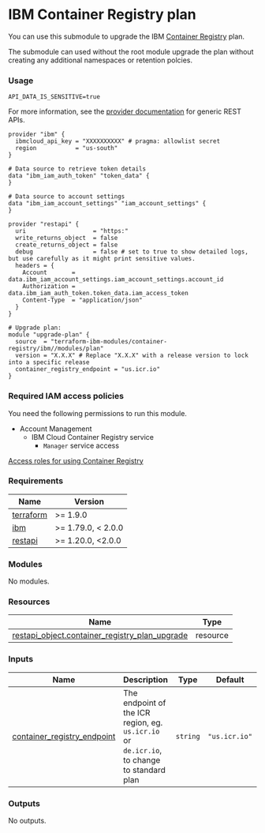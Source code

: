 # IBM Container Registry plan

You can use this submodule to upgrade the IBM [Container Registry](https://cloud.ibm.com/docs/Registry?topic=Registry-getting-started) plan.

The submodule can used without the root module upgrade the plan without creating any additional namespaces or retention polcies.

### Usage
```
API_DATA_IS_SENSITIVE=true
```
For more information, see the [provider documentation](https://github.com/Mastercard/terraform-provider-restapi#usage) for generic REST APIs.

```hcl
provider "ibm" {
  ibmcloud_api_key = "XXXXXXXXXX" # pragma: allowlist secret
  region           = "us-south"
}

# Data source to retrieve token details
data "ibm_iam_auth_token" "token_data" {
}

# Data source to account settings
data "ibm_iam_account_settings" "iam_account_settings" {
}

provider "restapi" {
  uri                   = "https:"
  write_returns_object  = false
  create_returns_object = false
  debug                 = false # set to true to show detailed logs, but use carefully as it might print sensitive values.
  headers = {
    Account       = data.ibm_iam_account_settings.iam_account_settings.account_id
    Authorization = data.ibm_iam_auth_token.token_data.iam_access_token
    Content-Type  = "application/json"
  }
}

# Upgrade plan:
module "upgrade-plan" {
  source  = "terraform-ibm-modules/container-registry/ibm//modules/plan"
  version = "X.X.X" # Replace "X.X.X" with a release version to lock into a specific release
  container_registry_endpoint = "us.icr.io"
}
```

### Required IAM access policies

You need the following permissions to run this module.

- Account Management
    - IBM Cloud Container Registry service
        - `Manager` service access

[Access roles for using Container Registry](https://cloud.ibm.com/docs/Registry?topic=Registry-iam&interface=ui#access_roles_using)

<!-- Below content is automatically populated via pre-commit hook -->
<!-- BEGINNING OF PRE-COMMIT-TERRAFORM DOCS HOOK -->
### Requirements

| Name | Version |
|------|---------|
| <a name="requirement_terraform"></a> [terraform](#requirement\_terraform) | >= 1.9.0 |
| <a name="requirement_ibm"></a> [ibm](#requirement\_ibm) | >= 1.79.0, < 2.0.0 |
| <a name="requirement_restapi"></a> [restapi](#requirement\_restapi) | >= 1.20.0, <2.0.0 |

### Modules

No modules.

### Resources

| Name | Type |
|------|------|
| [restapi_object.container_registry_plan_upgrade](https://registry.terraform.io/providers/Mastercard/restapi/latest/docs/resources/object) | resource |

### Inputs

| Name | Description | Type | Default | Required |
|------|-------------|------|---------|:--------:|
| <a name="input_container_registry_endpoint"></a> [container\_registry\_endpoint](#input\_container\_registry\_endpoint) | The endpoint of the ICR region, eg. `us.icr.io` or `de.icr.io`, to change to standard plan | `string` | `"us.icr.io"` | no |

### Outputs

No outputs.
<!-- END OF PRE-COMMIT-TERRAFORM DOCS HOOK -->
